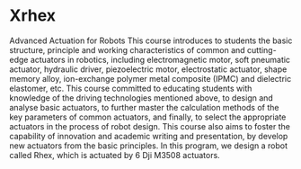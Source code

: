 # Xrhex
Advanced Actuation for Robots
    This course introduces to students the basic structure, principle and working characteristics of common and cutting-edge
actuators in robotics, including electromagnetic motor, soft pneumatic actuator, hydraulic driver, piezoelectric motor,
electrostatic actuator, shape memory alloy, ion-exchange polymer metal composite (IPMC) and dielectric elastomer, etc.
This course committed to educating students with knowledge of the driving technologies mentioned above, to design and
analyse basic actuators, to further master the calculation methods of the key parameters of common actuators, and
finally, to select the appropriate actuators in the process of robot design. This course also aims to foster the capability of
innovation and academic writing and presentation, by develop new actuators from the basic principles.
    In this program, we design a robot called Rhex, which is actuated by 6 Dji M3508 actuators. 
